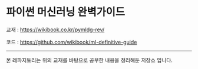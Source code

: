 # 파이썬 머신러닝 완벽가이드

교재 : https://wikibook.co.kr/pymldg-rev/ 

코드 : https://github.com/wikibook/ml-definitive-guide

---

본 레파지토리는 위의 교재를 바탕으로 공부한 내용을 정리해둔 저장소 입니다.
